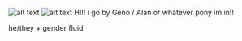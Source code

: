 ![alt text](https://media.discordapp.net/attachments/1052873893028843574/1361875745324138496/Untitled271_20250415202740.png?ex=68005920&is=67ff07a0&hm=d9400d34ce39947229246a57c5d858056f3733e9bbaabecc7641cfd96899f6ac&=&format=webp&quality=lossless)
![alt text](https://cdn.discordapp.com/attachments/1052873893028843574/1361880524817432808/IMG_6124-removebg-preview.png?ex=68005d93&is=67ff0c13&hm=4f684d9e03c5a3f9ffa65a669d990f9ca63ad57e4dbe876a358d22192ef5e291&)
HI!! i go by Geno / Alan or whatever pony im in!! 


he/they + gender fluid

